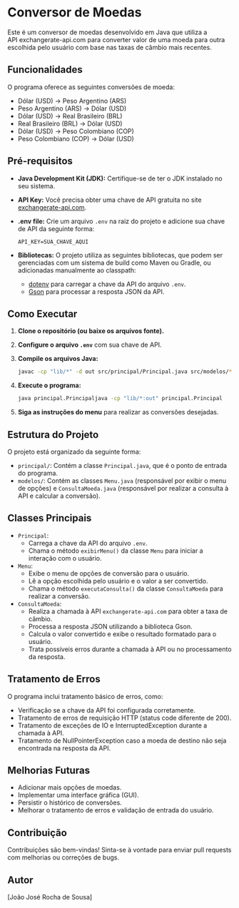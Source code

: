 # Conversor de Moedas

Este é um conversor de moedas desenvolvido em Java que utiliza a API exchangerate-api.com para converter valor de uma moeda para outra escolhida pelo usuário com base nas taxas de câmbio mais recentes.

## Funcionalidades

O programa oferece as seguintes conversões de moeda:

* Dólar (USD) → Peso Argentino (ARS)
* Peso Argentino (ARS) → Dólar (USD)
* Dólar (USD) → Real Brasileiro (BRL)
* Real Brasileiro (BRL) → Dólar (USD)
* Dólar (USD) → Peso Colombiano (COP)
* Peso Colombiano (COP) → Dólar (USD)

## Pré-requisitos

* **Java Development Kit (JDK):** Certifique-se de ter o JDK instalado no seu sistema.
* **API Key:** Você precisa obter uma chave de API gratuita no site [exchangerate-api.com](https://www.exchangerate-api.com).
* **.env file:** Crie um arquivo `.env` na raiz do projeto e adicione sua chave de API da seguinte forma:

    ```
    API_KEY=SUA_CHAVE_AQUI
    ```
* **Bibliotecas:** O projeto utiliza as seguintes bibliotecas, que podem ser gerenciadas com um sistema de build como Maven ou Gradle, ou adicionadas manualmente ao classpath:
    * [dotenv](https://github.com/cdimascio/java-dotenv) para carregar a chave da API do arquivo `.env`.
    * [Gson](https://github.com/google/gson) para processar a resposta JSON da API.

## Como Executar

1.  **Clone o repositório (ou baixe os arquivos fonte).**
2.  **Configure o arquivo `.env`** com sua chave de API.
3.  **Compile os arquivos Java:**

    ```bash
    javac -cp "lib/*" -d out src/principal/Principal.java src/modelos/*.java
    ```

4.  **Execute o programa:**

    ```bash
    java principal.Principaljava -cp "lib/*:out" principal.Principal
    ```

5.  **Siga as instruções do menu** para realizar as conversões desejadas.

## Estrutura do Projeto

O projeto está organizado da seguinte forma:

* `principal/`: Contém a classe `Principal.java`, que é o ponto de entrada do programa.
* `modelos/`: Contém as classes `Menu.java` (responsável por exibir o menu de opções) e `ConsultaMoeda.java` (responsável por realizar a consulta à API e calcular a conversão).

## Classes Principais

* `Principal`:
    * Carrega a chave da API do arquivo `.env`.
    * Chama o método `exibirMenu()` da classe `Menu` para iniciar a interação com o usuário.
* `Menu`:
    * Exibe o menu de opções de conversão para o usuário.
    * Lê a opção escolhida pelo usuário e o valor a ser convertido.
    * Chama o método `executaConsulta()` da classe `ConsultaMoeda` para realizar a conversão.
* `ConsultaMoeda`:
    * Realiza a chamada à API `exchangerate-api.com` para obter a taxa de câmbio.
    * Processa a resposta JSON utilizando a biblioteca Gson.
    * Calcula o valor convertido e exibe o resultado formatado para o usuário.
    * Trata possíveis erros durante a chamada à API ou no processamento da resposta.

## Tratamento de Erros

O programa inclui tratamento básico de erros, como:

* Verificação se a chave da API foi configurada corretamente.
* Tratamento de erros de requisição HTTP (status code diferente de 200).
* Tratamento de exceções de IO e InterruptedException durante a chamada à API.
* Tratamento de NullPointerException caso a moeda de destino não seja encontrada na resposta da API.

## Melhorias Futuras

* Adicionar mais opções de moedas.
* Implementar uma interface gráfica (GUI).
* Persistir o histórico de conversões.
* Melhorar o tratamento de erros e validação de entrada do usuário.


## Contribuição

Contribuições são bem-vindas! Sinta-se à vontade para enviar pull requests com melhorias ou correções de bugs.

## Autor

\[João José Rocha de Sousa]

